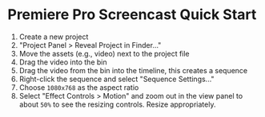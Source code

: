 # Premiere Pro Screencast Quick Start

1. Create a new project
2. "Project Panel > Reveal Project in Finder..."
3. Move the assets (e.g., video) next to the project file
4. Drag the video into the bin
5. Drag the video from the bin into the timeline, this creates a sequence
6. Right-click the sequence and select "Sequence Settings..."
7. Choose `1080x768` as the aspect ratio
8. Select "Effect Controls > Motion" and zoom out in the view panel to about `50%` to see the resizing controls. Resize appropriately.